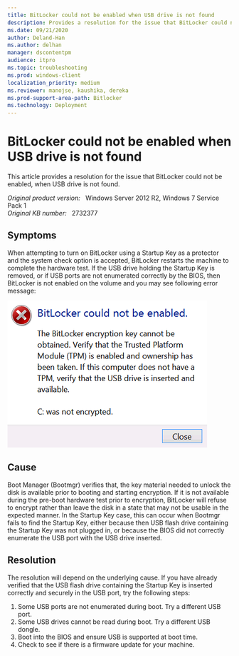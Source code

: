 ```yaml
---
title: BitLocker could not be enabled when USB drive is not found
description: Provides a resolution for the issue that BitLocker could not be enabled, when USB drive is not found
ms.date: 09/21/2020
author: Deland-Han
ms.author: delhan 
manager: dscontentpm
audience: itpro
ms.topic: troubleshooting
ms.prod: windows-client
localization_priority: medium
ms.reviewer: manojse, kaushika, dereka
ms.prod-support-area-path: Bitlocker 
ms.technology: Deployment
---
```

# BitLocker could not be enabled when USB drive is not found

This article provides a resolution for the issue that BitLocker could not be enabled,  when USB drive is not found.

_Original product version:_ &nbsp; Windows Server 2012 R2, Windows 7 Service Pack 1  
_Original KB number:_ &nbsp; 2732377

## Symptoms

When attempting to turn on BitLocker using a Startup Key as a protector and the system check option is accepted, BitLocker restarts the machine to complete the hardware test. If the USB drive holding the Startup Key is removed, or if USB ports are not enumerated correctly by the BIOS, then BitLocker is not enabled on the volume and you may see following error message:

![Bitlocker could not be enabled](./media/bitlocker-not-enabled-usb-drive-not-found/bitlocker-error.png)

## Cause

Boot Manager (Bootmgr) verifies that, the key material needed to unlock the disk is available prior to booting and starting encryption. If it is not available during the pre-boot hardware test prior to encryption, BitLocker will refuse to encrypt rather than leave the disk in a state that may not be usable in the expected manner. In the Startup Key case, this can occur when Bootmgr fails to find the Startup Key, either because then USB flash drive containing the Startup Key was not plugged in, or because the BIOS did not correctly enumerate the USB port with the USB drive inserted.

## Resolution

The resolution will depend on the underlying cause. If you have already verified that the USB flash drive containing the Startup Key is inserted correctly and securely in the USB port, try the following steps:


1. Some USB ports are not enumerated during boot. Try a different USB port.
2. Some USB drives cannot be read during boot. Try a different USB dongle.
3. Boot into the BIOS and ensure USB is supported at boot time.
4. Check to see if there is a firmware update for your machine.
